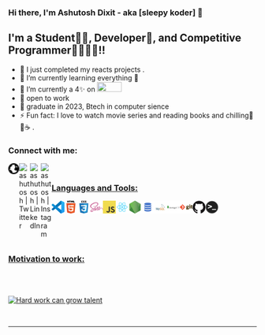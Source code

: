 ### Hi there, I'm Ashutosh Dixit - aka [sleepy koder] 👋

## I'm a Student👨‍⚖️, Developer🤟, and Competitive Programmer👩‍💻👨‍💻!!

- 🔭 I just completed my reacts projects .
- 🌱 I’m currently learning everything 🤣
- 👯 I’m currently a 4✨ on <a href="https://www.codechef.com/users/ashutoshd_14"><img src="https://cdn.codechef.com/sites/all/themes/abessive/cc-logo-sd.svg" width="50" height="20"/></a>
- 🥅 open to work
- 👨‍ graduate in 2023, Btech in  computer sience
- ⚡ Fun fact: I love to watch movie series and reading books and chilling🍻🍻☕ .

### Connect with me:

<a href="https://github.com/ashutosh61973/"><img align="left" alt="codeSTACKr.com" width="22px" src="https://raw.githubusercontent.com/iconic/open-iconic/master/svg/globe.svg" /></a>
<a href="https://twitter.com/Ashutos70964954"><img align="left" alt="ashutosh | Twitter" width="22px" src="https://cdn.jsdelivr.net/npm/simple-icons@v3/icons/twitter.svg" />
<a href="https://www.linkedin.com/in/ashutosh-dixit-a18b4b19a/"><img align="left" alt="ashutosh | LinkedIn" width="22px" src="https://cdn.jsdelivr.net/npm/simple-icons@v3/icons/linkedin.svg" />
<a href="https://www.instagram.com/ashuniator3/"><img align="left" alt="ashutosh | Instagram" width="22px" src="https://cdn.jsdelivr.net/npm/simple-icons@v3/icons/instagram.svg" />

<br />

### Languages and Tools:

<img align="left" alt="Visual Studio Code" width="26px" src="https://raw.githubusercontent.com/github/explore/80688e429a7d4ef2fca1e82350fe8e3517d3494d/topics/visual-studio-code/visual-studio-code.png" />
<img align="left" alt="HTML5" width="26px" src="https://raw.githubusercontent.com/github/explore/80688e429a7d4ef2fca1e82350fe8e3517d3494d/topics/html/html.png" />
<img align="left" alt="CSS3" width="26px" src="https://raw.githubusercontent.com/github/explore/80688e429a7d4ef2fca1e82350fe8e3517d3494d/topics/css/css.png" />
<img align="left" alt="Sass" width="26px" src="https://raw.githubusercontent.com/github/explore/80688e429a7d4ef2fca1e82350fe8e3517d3494d/topics/sass/sass.png" />
<img align="left" alt="JavaScript" width="26px" src="https://raw.githubusercontent.com/github/explore/80688e429a7d4ef2fca1e82350fe8e3517d3494d/topics/javascript/javascript.png" />
<img align="left" alt="React" width="26px" src="https://raw.githubusercontent.com/github/explore/80688e429a7d4ef2fca1e82350fe8e3517d3494d/topics/react/react.png" />


<img align="left" alt="Node.js" width="26px" src="https://raw.githubusercontent.com/github/explore/80688e429a7d4ef2fca1e82350fe8e3517d3494d/topics/nodejs/nodejs.png" />
<img align="left" alt="SQL" width="26px" src="https://raw.githubusercontent.com/github/explore/80688e429a7d4ef2fca1e82350fe8e3517d3494d/topics/sql/sql.png" />
<img align="left" alt="MySQL" width="26px" src="https://raw.githubusercontent.com/github/explore/80688e429a7d4ef2fca1e82350fe8e3517d3494d/topics/mysql/mysql.png" />
<img align="left" alt="MongoDB" width="26px" src="https://raw.githubusercontent.com/github/explore/80688e429a7d4ef2fca1e82350fe8e3517d3494d/topics/mongodb/mongodb.png" />
<img align="left" alt="Git" width="26px" src="https://raw.githubusercontent.com/github/explore/80688e429a7d4ef2fca1e82350fe8e3517d3494d/topics/git/git.png" />
<img align="left" alt="GitHub" width="26px" src="https://raw.githubusercontent.com/github/explore/78df643247d429f6cc873026c0622819ad797942/topics/github/github.png" />
<img align="left" alt="Terminal" width="26px" src="https://raw.githubusercontent.com/github/explore/80688e429a7d4ef2fca1e82350fe8e3517d3494d/topics/terminal/terminal.png" />

<br />
 <br/><br/><br/><br/>
  
### Motivation to work:
  
  <br/><br/> 
  
![Hard work can grow talent](https://user-images.githubusercontent.com/56062825/139707184-263b2f25-2a8f-450c-8042-0362e0e81490.png)

<br />

---
